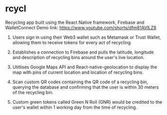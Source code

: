 # rcycl
Recycling app built using the React Native framework, Firebase and WalletConnect
Demo link: https://www.youtube.com/shorts/dfm81AVILZ8

1. Users sign in using their Web3 wallet such as Metamask or Trust Wallet, 
allowing them to receive tokens for every act of recycling.

2. Establishes a connection to Firebase and pulls the latitude, longitude and description of 
recycling bins around the user's live location.

3. Utitlises Google Maps API and React-native-geolocation to display the map with pins of 
current location and location of recycling bins.

4. Scan custom QR codes containing the QR code of a recycling bin, querying the database and 
confirming that the user is within 30 meters of the recycling bin.

5. Custom green tokens called Green N Roll (GNR) would be credited to the user's wallet
within 1 working day from the time of recycling.
